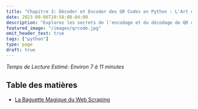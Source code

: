 ```yaml
---
title: "Chapitre 3: Décoder et Encoder des QR Codes en Python : L'Art des Apprentis Enchanteurs"
date: 2023-09-06T10:58:08-04:00
description: "Explorez les secrets de l'encodage et du décodage de QR codes grâce à la magie de Python. Plongez dans l'art fascinant de la création et de la lecture de ces parchemins numériques et découvrez comment faire de votre ordinateur une baguette magique capable de générer des codes mystérieux et de révéler les messages cachés en un instant. Plongez dans les rituels de codage et de décodage des QR codes avec Python, et devenez un apprenti enchanteur capable de manipuler ces symboles numériques pour communiquer des informations secrètes ou créer des portails interactifs vers le monde numérique. Votre aventure dans l'univers des QR codes commence ici, alors préparez-vous à explorer un nouveau monde de possibilités magiques."
featured_image: "/images/qrcode.jpg"
omit_header_text: true
tags: ["python"]
type: page
draft: true
---
```


*Temps de Lecture Estimé: Environ 7 à 11 minutes*
## Table des matières
- [La Baguette Magique du Web Scraping](#1)